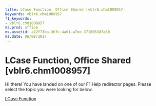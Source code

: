 ```yaml
---
title: LCase Function, Office Shared [vblr6.chm1008957]
keywords: vblr6.chm1008957
f1_keywords:
- vblr6.chm1008957
ms.prod: office
ms.assetid: a22f73ba-36fc-4a01-a7ee-3710053d7a60
ms.date: 06/08/2017
---
```



# LCase Function, Office Shared [vblr6.chm1008957]

Hi there! You have landed on one of our F1 Help redirector pages. Please select the topic you were looking for below.

[LCase Function](http://msdn.microsoft.com/library/aeccc222-c9c7-85e9-fa03-8ac99bcfe9dd%28Office.15%29.aspx)

